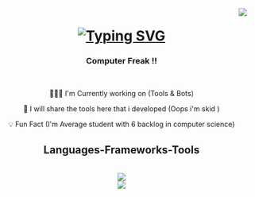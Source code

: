 
<img align="right" src="https://badges.pufler.dev/visits/BlackSheep47/BlackSheep47" />
<h1 align="center">
  <a href="https://git.io/typing-svg">
    <img src="https://readme-typing-svg.herokuapp.com?font=Righteous&size=35&center=true&vCenter=true&duration=2500&pause=500&width=435&lines=Hello+Nerds!;I'm+Ayush+Vaid;Peace+%E2%9C%8C" alt="Typing SVG" />
  </a>
</h1>

<h3 align="center">
  Computer Freak !! 
</h3>
<br/>

<div align="center">
  
  👨🏻‍💻 I'm Currently working on (Tools & Bots)
  
  🤖 I will share the tools here that i developed  (Oops i'm skid )
  
  💡 Fun Fact (I'm Average student with 6 backlog in computer science)
  
</div>

<h2 align="center"> Languages-Frameworks-Tools </h2>
<br/>

<div align="center">
 <a href="https://skillicons.dev">
  <img src="https://skillicons.dev/icons?i=unity,androidstudio,blender,html,css,unreal,pr"/><br>
   <img src="https://skillicons.dev/icons?i=js,kali,linux,ps,py,bash,discord"/>
   


</a>
</div>

